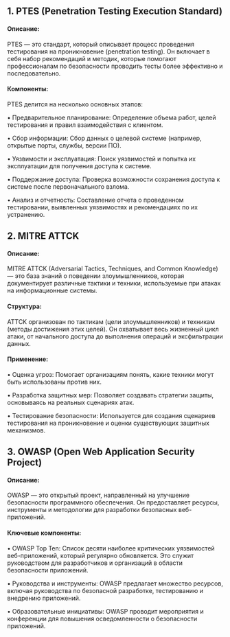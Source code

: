 
## 1. PTES (Penetration Testing Execution Standard)

#### Описание:
PTES — это стандарт, который описывает процесс проведения тестирования на проникновение (penetration testing). Он включает в себя набор рекомендаций и методик, которые помогают профессионалам по безопасности проводить тесты более эффективно и последовательно.

#### Компоненты:
PTES делится на несколько основных этапов:

• Предварительное планирование: Определение объема работ, целей тестирования и правил взаимодействия с клиентом.

• Сбор информации: Сбор данных о целевой системе (например, открытые порты, службы, версии ПО).

• Уязвимости и эксплуатация: Поиск уязвимостей и попытка их эксплуатации для получения доступа к системе.

• Поддержание доступа: Проверка возможности сохранения доступа к системе после первоначального взлома.

• Анализ и отчетность: Составление отчета о проведенном тестировании, выявленных уязвимостях и рекомендациях по их устранению.

## 2. MITRE ATTCK

#### Описание:
MITRE ATTCK (Adversarial Tactics, Techniques, and Common Knowledge) — это база знаний о поведении злоумышленников, которая документирует различные тактики и техники, используемые при атаках на информационные системы.

#### Структура:
ATTCK организован по тактикам (цели злоумышленников) и техникам (методы достижения этих целей). Он охватывает весь жизненный цикл атаки, от начального доступа до выполнения операций и эксфильтрации данных.

#### Применение:

• Оценка угроз: Помогает организациям понять, какие техники могут быть использованы против них.

• Разработка защитных мер: Позволяет создавать стратегии защиты, основываясь на реальных сценариях атак.

• Тестирование безопасности: Используется для создания сценариев тестирования на проникновение и оценки существующих защитных механизмов.

## 3. OWASP (Open Web Application Security Project)

#### Описание:
OWASP — это открытый проект, направленный на улучшение безопасности программного обеспечения. Он предоставляет ресурсы, инструменты и методологии для разработки безопасных веб-приложений.

#### Ключевые компоненты:

• OWASP Top Ten: Список десяти наиболее критических уязвимостей веб-приложений, который регулярно обновляется. Это служит руководством для разработчиков и организаций в области безопасности приложений.

• Руководства и инструменты: OWASP предлагает множество ресурсов, включая руководства по безопасной разработке, тестированию и внедрению приложений.

• Образовательные инициативы: OWASP проводит мероприятия и конференции для повышения осведомленности о безопасности приложений.